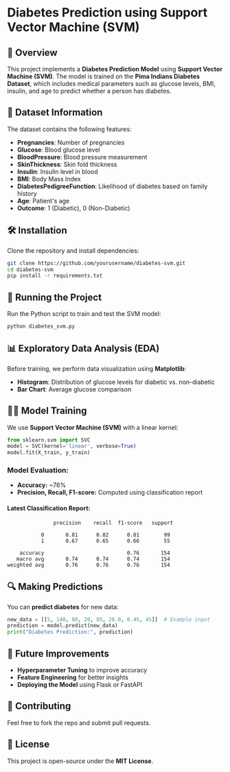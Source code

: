 # Diabetes Prediction using Support Vector Machine (SVM)

## 📌 Overview
This project implements a **Diabetes Prediction Model** using **Support Vector Machine (SVM)**. The model is trained on the **Pima Indians Diabetes Dataset**, which includes medical parameters such as glucose levels, BMI, insulin, and age to predict whether a person has diabetes.

## 📂 Dataset Information
The dataset contains the following features:
- **Pregnancies**: Number of pregnancies
- **Glucose**: Blood glucose level
- **BloodPressure**: Blood pressure measurement
- **SkinThickness**: Skin fold thickness
- **Insulin**: Insulin level in blood
- **BMI**: Body Mass Index
- **DiabetesPedigreeFunction**: Likelihood of diabetes based on family history
- **Age**: Patient's age
- **Outcome**: 1 (Diabetic), 0 (Non-Diabetic)

## 🛠 Installation
Clone the repository and install dependencies:
```bash
git clone https://github.com/yourusername/diabetes-svm.git
cd diabetes-svm
pip install -r requirements.txt
```

## 🚀 Running the Project
Run the Python script to train and test the SVM model:
```bash
python diabetes_svm.py
```

## 📊 Exploratory Data Analysis (EDA)
Before training, we perform data visualization using **Matplotlib**:
- **Histogram**: Distribution of glucose levels for diabetic vs. non-diabetic
- **Bar Chart**: Average glucose comparison

## 🏋️‍♂️ Model Training
We use **Support Vector Machine (SVM)** with a linear kernel:
```python
from sklearn.svm import SVC
model = SVC(kernel='linear', verbose=True)
model.fit(X_train, y_train)
```
### Model Evaluation:
- **Accuracy:** ~76%
- **Precision, Recall, F1-score:** Computed using classification report

#### **Latest Classification Report:**
```
               precision    recall  f1-score   support

           0       0.81      0.82      0.81        99
           1       0.67      0.65      0.66        55

    accuracy                           0.76       154
   macro avg       0.74      0.74      0.74       154
weighted avg       0.76      0.76      0.76       154
```

## 🔍 Making Predictions
You can **predict diabetes** for new data:
```python
new_data = [[5, 140, 80, 20, 85, 28.0, 0.45, 45]]  # Example input
prediction = model.predict(new_data)
print("Diabetes Prediction:", prediction)
```

## 📌 Future Improvements
- **Hyperparameter Tuning** to improve accuracy
- **Feature Engineering** for better insights
- **Deploying the Model** using Flask or FastAPI

## 🤝 Contributing
Feel free to fork the repo and submit pull requests.

## 📜 License
This project is open-source under the **MIT License**.

